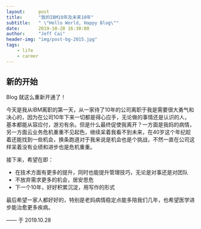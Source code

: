 ```yaml
---
layout:     post
title:      "我的IBM10年及未来10年"
subtitle:   " \"Hello World, Happy Blog\""
date:       2019-10-28 16:30:00
author:     "Jeff Cai"
header-img: "img/post-bg-2015.jpg"
tags:
    - life
    - career
---
```


## 新的开始

Blog 就这么重新开通了！

今天是我从IBM离职的第一天，从一家待了10年的公司离职于我是需要很大勇气和决心的，因为在公司10年下来一切都是得心应手，无论做的事情还是认识的人，基本都能从容应付，游刃有余。但是什么最终促使我离开？一方面是我妈的病情，另一方面云业务危机重重不见起色，继续呆着我看不到未来，在40岁这个年纪趁着还能找到一些机会，换条跑道对于我来说是机会也是个挑战，不然一直在公司这样呆着没有业绩和进步也是危机重重。

接下来，希望在即：
- 在技术方面有更多的提升，同时也能提升管理技巧，无论是对事还是对团队
- 不放弃需求更多的机会，居安思危
- 下一个10年，好好积累沉淀，用写作的形式

最后希望一家人都好好的，特别是老妈病情稳定点能多陪我们几年，也希望医学进步能治愈更多疾病。

—— 于 2019.10.28
